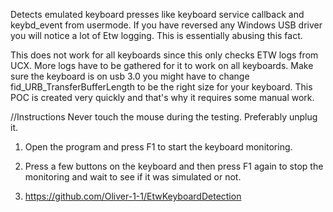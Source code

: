 Detects emulated keyboard presses like keyboard service callback and keybd_event from usermode.
If you have reversed any Windows USB driver you will notice a lot of Etw logging. This is essentially abusing this fact.

This does not work for all keyboards since this only checks ETW logs from UCX. More logs have to be gathered for it to
work on all keyboards.
Make sure the keyboard is on usb 3.0 you might have to change fid_URB_TransferBufferLength to be the right size for your keyboard.
This POC is created very quickly and that's why it requires some manual work.

//Instructions
Never touch the mouse during the testing. Preferably unplug it.
1. Open the program and press F1 to start the keyboard monitoring.
2. Press a few buttons on the keyboard and then press F1 again to stop the monitoring and wait to see if it was simulated or not.

3. https://github.com/Oliver-1-1/EtwKeyboardDetection
